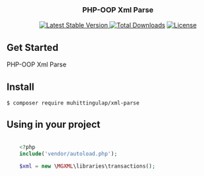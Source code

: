 <h3 align="center">PHP-OOP Xml Parse</h3>

<p align="center">
  <a href="https://packagist.org/packages/muhittingulap/xml-parse"><img src="https://poser.pugx.org/muhittingulap/xml-parse/v/stable.svg" alt="Latest Stable Version">
  <a href="https://packagist.org/packages/muhittingulap/xml-parse"><img src="https://poser.pugx.org/muhittingulap/xml-parse/d/total.svg" alt="Total Downloads"></a>
  <a href="https://packagist.org/packages/muhittingulap/xml-parse"><img src="https://poser.pugx.org/muhittingulap/xml-parse/license.svg" alt="License"></a>
</p>

## Get Started
PHP-OOP Xml Parse

## Install

    $ composer require muhittingulap/xml-parse
 
## Using in your project
```php

    <?php     
    include('vendor/autoload.php');

    $xml = new \MGXML\libraries\transactions();

```  